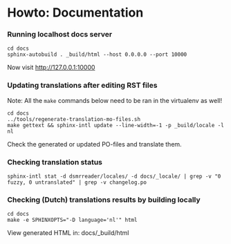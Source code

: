 # Howto: Documentation

### Running localhost docs server

```
cd docs
sphinx-autobuild . _build/html --host 0.0.0.0 --port 10000
```
Now visit http://127.0.0.1:10000



### Updating translations after editing RST files 

Note: All the ``make`` commands below need to be ran in the virtualenv as well!

```
cd docs
../tools/regenerate-translation-mo-files.sh
make gettext && sphinx-intl update --line-width=-1 -p _build/locale -l nl
```

Check the generated or updated PO-files and translate them.


### Checking translation status
```
sphinx-intl stat -d dsmrreader/locales/ -d docs/_locale/ | grep -v "0 fuzzy, 0 untranslated" | grep -v changelog.po
```


### Checking (Dutch) translations results by building locally
```
cd docs
make -e SPHINXOPTS="-D language='nl'" html
```

View generated HTML in: docs/_build/html
